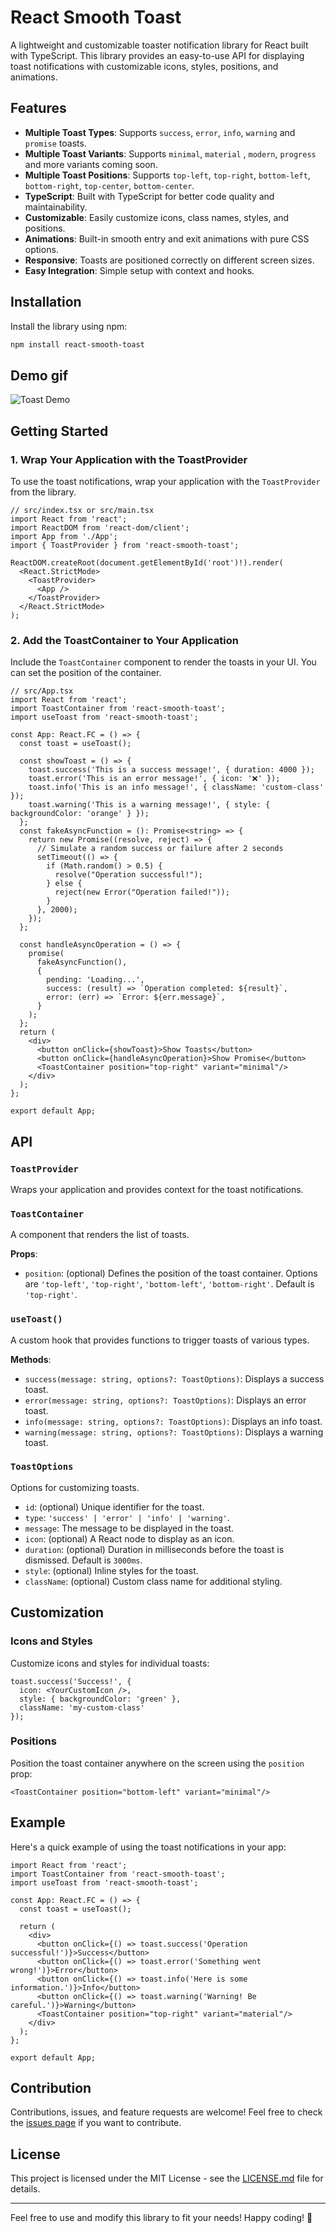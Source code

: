 # React Smooth Toast

A lightweight and customizable toaster notification library for React built with TypeScript. This library provides an easy-to-use API for displaying toast notifications with customizable icons, styles, positions, and animations.

## Features

- **Multiple Toast Types**: Supports `success`, `error`, `info`, `warning` and `promise` toasts.
- **Multiple Toast Variants**: Supports `minimal`, `material` , `modern`, `progress`  and more variants coming soon.
- **Multiple Toast Positions**: Supports `top-left`, `top-right`, `bottom-left`, `bottom-right`, `top-center`, `bottom-center`.
- **TypeScript**: Built with TypeScript for better code quality and maintainability.
- **Customizable**: Easily customize icons, class names, styles, and positions.
- **Animations**: Built-in smooth entry and exit animations with pure CSS options.
- **Responsive**: Toasts are positioned correctly on different screen sizes.
- **Easy Integration**: Simple setup with context and hooks.

## Installation

Install the library using npm:


```bash
npm install react-smooth-toast
```
## Demo gif
![Toast Demo](https://raw.githubusercontent.com/m-sohaibnadeem/react-smooth-toast/main/src/assets/toasts-demo.gif)


## Getting Started

### 1. Wrap Your Application with the ToastProvider

To use the toast notifications, wrap your application with the `ToastProvider` from the library.

```tsx
// src/index.tsx or src/main.tsx
import React from 'react';
import ReactDOM from 'react-dom/client';
import App from './App';
import { ToastProvider } from 'react-smooth-toast';

ReactDOM.createRoot(document.getElementById('root')!).render(
  <React.StrictMode>
    <ToastProvider>
      <App />
    </ToastProvider>
  </React.StrictMode>
);
```

### 2. Add the ToastContainer to Your Application

Include the `ToastContainer` component to render the toasts in your UI. You can set the position of the container.

```tsx
// src/App.tsx
import React from 'react';
import ToastContainer from 'react-smooth-toast';
import useToast from 'react-smooth-toast';

const App: React.FC = () => {
  const toast = useToast();

  const showToast = () => {
    toast.success('This is a success message!', { duration: 4000 });
    toast.error('This is an error message!', { icon: '❌' });
    toast.info('This is an info message!', { className: 'custom-class' });
    toast.warning('This is a warning message!', { style: { backgroundColor: 'orange' } });
  };
  const fakeAsyncFunction = (): Promise<string> => {
    return new Promise((resolve, reject) => {
      // Simulate a random success or failure after 2 seconds
      setTimeout(() => {
        if (Math.random() > 0.5) {
          resolve("Operation successful!");
        } else {
          reject(new Error("Operation failed!"));
        }
      }, 2000);
    });
  };

  const handleAsyncOperation = () => {
    promise(
      fakeAsyncFunction(),
      {
        pending: 'Loading...',
        success: (result) => `Operation completed: ${result}`,
        error: (err) => `Error: ${err.message}`,
      }
    );
  };
  return (
    <div>
      <button onClick={showToast}>Show Toasts</button>
      <button onClick={handleAsyncOperation}>Show Promise</button>
      <ToastContainer position="top-right" variant="minimal"/>
    </div>
  );
};

export default App;
```

## API

### `ToastProvider`

Wraps your application and provides context for the toast notifications.

### `ToastContainer`

A component that renders the list of toasts. 

**Props**:

- `position`: (optional) Defines the position of the toast container. Options are `'top-left'`, `'top-right'`, `'bottom-left'`, `'bottom-right'`. Default is `'top-right'`.

### `useToast()`

A custom hook that provides functions to trigger toasts of various types.

**Methods**:

- `success(message: string, options?: ToastOptions)`: Displays a success toast.
- `error(message: string, options?: ToastOptions)`: Displays an error toast.
- `info(message: string, options?: ToastOptions)`: Displays an info toast.
- `warning(message: string, options?: ToastOptions)`: Displays a warning toast.

### `ToastOptions`

Options for customizing toasts.

- `id`: (optional) Unique identifier for the toast.
- `type`: `'success' | 'error' | 'info' | 'warning'`.
- `message`: The message to be displayed in the toast.
- `icon`: (optional) A React node to display as an icon.
- `duration`: (optional) Duration in milliseconds before the toast is dismissed. Default is `3000ms`.
- `style`: (optional) Inline styles for the toast.
- `className`: (optional) Custom class name for additional styling.

## Customization

### Icons and Styles

Customize icons and styles for individual toasts:

```tsx
toast.success('Success!', {
  icon: <YourCustomIcon />,
  style: { backgroundColor: 'green' },
  className: 'my-custom-class'
});
```

### Positions

Position the toast container anywhere on the screen using the `position` prop:

```tsx
<ToastContainer position="bottom-left" variant="minimal"/>
```


## Example

Here's a quick example of using the toast notifications in your app:

```tsx
import React from 'react';
import ToastContainer from 'react-smooth-toast';
import useToast from 'react-smooth-toast';

const App: React.FC = () => {
  const toast = useToast();

  return (
    <div>
      <button onClick={() => toast.success('Operation successful!')}>Success</button>
      <button onClick={() => toast.error('Something went wrong!')}>Error</button>
      <button onClick={() => toast.info('Here is some information.')}>Info</button>
      <button onClick={() => toast.warning('Warning! Be careful.')}>Warning</button>
      <ToastContainer position="top-right" variant="material"/>
    </div>
  );
};

export default App;
```

## Contribution

Contributions, issues, and feature requests are welcome! Feel free to check the [issues page](#) if you want to contribute.

## License

This project is licensed under the MIT License - see the [LICENSE.md](LICENSE.md) file for details.

---

Feel free to use and modify this library to fit your needs! Happy coding! 🚀
```

